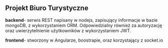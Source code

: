 ## **Projekt Biuro Turystyczne**

**backend**- serwis REST napisany w nodejs, zapisujący informacje w bazie mongoDB, z wykorzystaniem ORM. Odpowiedzialny również za autoryzację oraz uwierzytelnienie użytkowników z wykorzystaniem JWT.

**frontend**- stworzony w Angularze, boostrapie, oraz korzystający z socket.io
